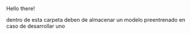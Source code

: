 Hello there!

dentro de esta carpeta deben de almacenar un modelo preentrenado en caso de desarrollar uno